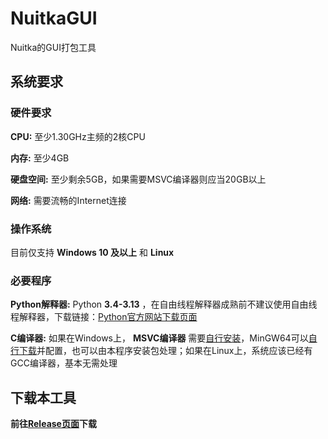 # NuitkaGUI
Nuitka的GUI打包工具
## 系统要求
### 硬件要求
**CPU:** 至少1.30GHz主频的2核CPU

**内存:** 至少4GB

**硬盘空间:** 至少剩余5GB，如果需要MSVC编译器则应当20GB以上

**网络:** 需要流畅的Internet连接

### 操作系统
目前仅支持 **Windows 10 及以上** 和 **Linux** 
### 必要程序
**Python解释器:** Python **3.4-3.13** ，在自由线程解释器成熟前不建议使用自由线程解释器，下载链接：[Python官方网站下载页面](https://www.python.org/downloads/)

**C编译器:** 如果在Windows上， **MSVC编译器** 需要[自行安装](https://visualstudio.microsoft.com/zh-hans/)，MinGW64可以[自行下载](https://github.com/brechtsanders/winlibs_mingw/releases/download/14.2.0posix-19.1.1-12.0.0-msvcrt-r2/winlibs-x86_64-posix-seh-gcc-14.2.0-llvm-19.1.1-mingw-w64msvcrt-12.0.0-r2.zip)并配置，也可以由本程序安装包处理；如果在Linux上，系统应该已经有GCC编译器，基本无需处理

## 下载本工具
**前往[Release页面](https://github.com/ZhouSicheng-2011/NuitkaGUI/releases/tag/v1.0.0)下载**
